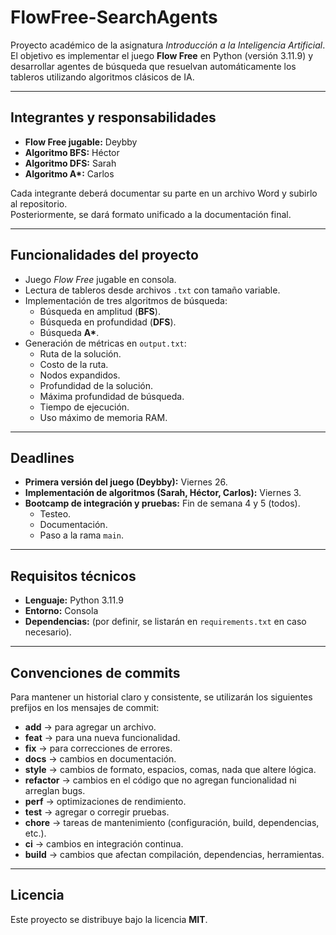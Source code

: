 # FlowFree-SearchAgents  

Proyecto académico de la asignatura *Introducción a la Inteligencia Artificial*.  
El objetivo es implementar el juego **Flow Free** en Python (versión 3.11.9) y desarrollar agentes de búsqueda que resuelvan automáticamente los tableros utilizando algoritmos clásicos de IA.  

---

## Integrantes y responsabilidades  

- **Flow Free jugable:** Deybby  
- **Algoritmo BFS:** Héctor  
- **Algoritmo DFS:** Sarah  
- **Algoritmo A\*:** Carlos  

Cada integrante deberá documentar su parte en un archivo Word y subirlo al repositorio.  
Posteriormente, se dará formato unificado a la documentación final.  

---

## Funcionalidades del proyecto  

- Juego *Flow Free* jugable en consola.  
- Lectura de tableros desde archivos `.txt` con tamaño variable.  
- Implementación de tres algoritmos de búsqueda:  
  - Búsqueda en amplitud (**BFS**).  
  - Búsqueda en profundidad (**DFS**).  
  - Búsqueda **A\***.  
- Generación de métricas en `output.txt`:  
  - Ruta de la solución.  
  - Costo de la ruta.  
  - Nodos expandidos.  
  - Profundidad de la solución.  
  - Máxima profundidad de búsqueda.  
  - Tiempo de ejecución.  
  - Uso máximo de memoria RAM.  

---

## Deadlines  

- **Primera versión del juego (Deybby):** Viernes 26.  
- **Implementación de algoritmos (Sarah, Héctor, Carlos):** Viernes 3.  
- **Bootcamp de integración y pruebas:** Fin de semana 4 y 5 (todos).  
  - Testeo.  
  - Documentación.  
  - Paso a la rama `main`.  

---

## Requisitos técnicos  

- **Lenguaje:** Python 3.11.9  
- **Entorno:** Consola  
- **Dependencias:** (por definir, se listarán en `requirements.txt` en caso necesario).  

---

## Convenciones de commits  

Para mantener un historial claro y consistente, se utilizarán los siguientes prefijos en los mensajes de commit:  

- **add** → para agregar un archivo.
- **feat** → para una nueva funcionalidad.  
- **fix** → para correcciones de errores.  
- **docs** → cambios en documentación.  
- **style** → cambios de formato, espacios, comas, nada que altere lógica.  
- **refactor** → cambios en el código que no agregan funcionalidad ni arreglan bugs.  
- **perf** → optimizaciones de rendimiento.  
- **test** → agregar o corregir pruebas.  
- **chore** → tareas de mantenimiento (configuración, build, dependencias, etc.).  
- **ci** → cambios en integración continua.  
- **build** → cambios que afectan compilación, dependencias, herramientas.  

---

## Licencia  

Este proyecto se distribuye bajo la licencia **MIT**.  
